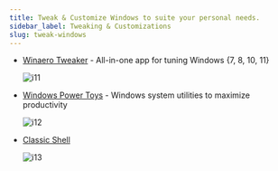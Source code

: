 ```yaml
---
title: Tweak & Customize Windows to suite your personal needs.
sidebar_label: Tweaking & Customizations
slug: tweak-windows
---
```


- [Winaero Tweaker](https://winaero.com/winaero-tweaker/) - All-in-one app for tuning Windows {7, 8, 10, 11}

  ![i11](https://cdn.discordapp.com/attachments/1163847683207856178/1165122544949542952/Winaero-Tweaker-1.png)

- [Windows Power Toys](https://github.com/microsoft/PowerToys) - Windows system utilities to maximize productivity

  ![i12](https://www.techrepublic.com/wp-content/uploads/2023/04/w_windows10_powertoys_general_page-770x515.jpg)

- [Classic Shell](https://www.fosshub.com/Classic-Shell.html)

  ![i13](https://cdn.discordapp.com/attachments/1163847683207856178/1176805531042730044/image.png)
